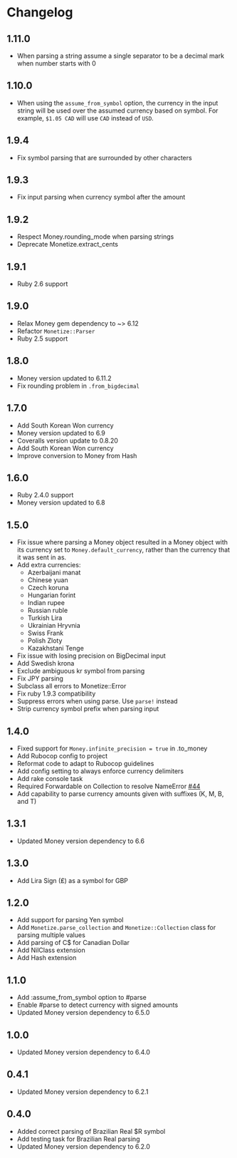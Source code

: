 # Changelog

## 1.11.0
- When parsing a string assume a single separator to be a decimal mark when number starts with 0

## 1.10.0
- When using the `assume_from_symbol` option, the currency in the input string will be used over the assumed currency based on symbol. For example, `$1.05 CAD` will use `CAD` instead of `USD`.

## 1.9.4
- Fix symbol parsing that are surrounded by other characters

## 1.9.3
- Fix input parsing when currency symbol after the amount

## 1.9.2
- Respect Money.rounding_mode when parsing strings
- Deprecate Monetize.extract_cents

## 1.9.1
- Ruby 2.6 support

## 1.9.0
- Relax Money gem dependency to ~> 6.12
- Refactor `Monetize::Parser`
- Ruby 2.5 support

## 1.8.0
- Money version updated to 6.11.2
- Fix rounding problem in `.from_bigdecimal`

## 1.7.0
- Add South Korean Won currency
- Money version updated to 6.9
- Coveralls version update to 0.8.20
- Add South Korean Won currency
- Improve conversion to Money from Hash

## 1.6.0
- Ruby 2.4.0 support
- Money version updated to 6.8

## 1.5.0
- Fix issue where parsing a Money object resulted in a Money object with its currency set to `Money.default_currency`,
  rather than the currency that it was sent in as.
- Add extra currencies:
  - Azerbaijani manat
  - Chinese yuan
  - Czech koruna
  - Hungarian forint
  - Indian rupee
  - Russian ruble
  - Turkish Lira
  - Ukrainian Hryvnia
  - Swiss Frank
  - Polish Zloty
  - Kazakhstani Tenge
- Fix issue with losing precision on BigDecimal input
- Add Swedish krona
- Exclude ambiguous kr symbol from parsing
- Fix JPY parsing
- Subclass all errors to Monetize::Error
- Fix ruby 1.9.3 compatibility
- Suppress errors when using parse. Use `parse!` instead
- Strip currency symbol prefix when parsing input

## 1.4.0
- Fixed support for <code>Money.infinite_precision = true</code> in .to_money
- Add Rubocop config to project
- Reformat code to adapt to Rubocop guidelines
- Add config setting to always enforce currency delimiters
- Add rake console task
- Required Forwardable on Collection to resolve NameError [\#44](https://github.com/RubyMoney/monetize/issues/44)
- Add capability to parse currency amounts given with suffixes (K, M, B, and T)

## 1.3.1
- Updated Money version dependency to 6.6

## 1.3.0
- Add Lira Sign (₤) as a symbol for GBP

## 1.2.0
- Add support for parsing Yen symbol
- Add `Monetize.parse_collection` and `Monetize::Collection` class for parsing multiple values
- Add parsing of C$ for Canadian Dollar
- Add NilClass extension
- Add Hash extension

## 1.1.0
- Add :assume_from_symbol option to #parse
- Enable #parse to detect currency with signed amounts
- Updated Money version dependency to 6.5.0

## 1.0.0
- Updated Money version dependency to 6.4.0

## 0.4.1
- Updated Money version dependency to 6.2.1

## 0.4.0
- Added correct parsing of Brazilian Real $R symbol
- Add testing task for  Brazilian Real parsing
- Updated Money version dependency to 6.2.0
